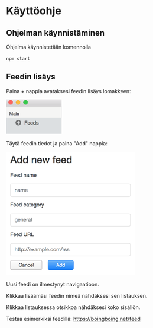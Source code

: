 # Käyttöohje

## Ohjelman käynnistäminen

Ohjelma käynnistetään komennolla 

```
npm start
```

## Feedin lisäys

Paina + nappia avataksesi feedin lisäys lomakkeen:

<img src="add.png" width="150">


Täytä feedin tiedot ja paina "Add" nappia:

<img src="add-form.png" width="350">


Uusi feedi on ilmestynyt navigaatioon.

Klikkaa lisäämäsi feedin nimeä nähdäksesi sen listauksen.

Klikkaa listauksessa otsikkoa nähdäksesi koko sisällön.

Testaa esimerkiksi feedillä: https://boingboing.net/feed
